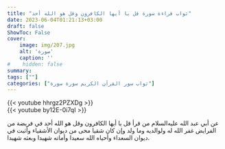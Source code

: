 ```yaml
---
title: "ثواب قراءة سورة قل يا أيها الكافرون وقل هو الله أحد"
date: 2023-06-04T01:21:13+03:00
draft: false
ShowToc: False
cover:
    image: img/207.jpg
    alt: 'صورة'
    caption: ''
#    hidden: false
summary: 
tags: [""]
categories: ["ثواب سور القرآن الكريم سورة سورة"]
---
```

{{< youtube hhrgz2PZXDg >}} 
<br>
{{< youtube by12E-0i7qI >}} 
<br>

عن أبي عبد الله
عليه‌السلام من قرأ قل يا أيها الكافرون وقل هو الله أحد في فريضة
من الفرايض غفر الله له ولوالديه وما ولد وإن كان شقيا محى من ديوان
الأشقياء وأثبت في ديوان السعداء وأحياه الله سعيدا وأماته شهيدا وبعثه
شهيدا.

